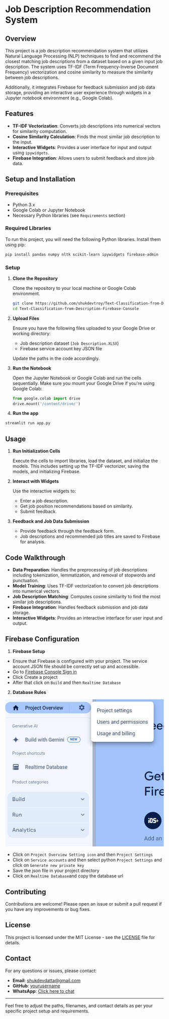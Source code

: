# Job Description Recommendation System

## Overview

This project is a job description recommendation system that utilizes Natural Language Processing (NLP) techniques to find and recommend the closest matching job descriptions from a dataset based on a given input job description. The system uses TF-IDF (Term Frequency-Inverse Document Frequency) vectorization and cosine similarity to measure the similarity between job descriptions. 

Additionally, it integrates Firebase for feedback submission and job data storage, providing an interactive user experience through widgets in a Jupyter notebook environment (e.g., Google Colab).

## Features

- **TF-IDF Vectorization**: Converts job descriptions into numerical vectors for similarity computation.
- **Cosine Similarity Calculation**: Finds the most similar job description to the input.
- **Interactive Widgets**: Provides a user interface for input and output using `ipywidgets`.
- **Firebase Integration**: Allows users to submit feedback and store job data.

## Setup and Installation

### Prerequisites

- Python 3.x
- Google Colab or Jupyter Notebook
- Necessary Python libraries (see `Requirements` section)

### Required Libraries

To run this project, you will need the following Python libraries. Install them using pip:

```bash
pip install pandas numpy nltk scikit-learn ipywidgets firebase-admin
```

### Setup

1. **Clone the Repository**

   Clone the repository to your local machine or Google Colab environment.

   ```bash
   git clone https://github.com/shukdevtroy/Text-Classification-from-Description-Firebase-Console.git
   cd Text-Classification-from-Description-Firebase-Console
   ```

2. **Upload Files**

   Ensure you have the following files uploaded to your Google Drive or working directory:

   - Job description dataset (`Job Description.XLSX`)
   - Firebase service account key JSON file 

   Update the paths in the code accordingly.

3. **Run the Notebook**

   Open the Jupyter Notebook or Google Colab and run the cells sequentially. Make sure you mount your Google Drive if you're using Google Colab:

   ```python
   from google.colab import drive
   drive.mount('/content/drive/')
   ```
4. **Run the app**
```bash
streamlit run app.py
```

## Usage

1. **Run Initialization Cells**

   Execute the cells to import libraries, load the dataset, and initialize the models. This includes setting up the TF-IDF vectorizer, saving the models, and initializing Firebase.

2. **Interact with Widgets**

   Use the interactive widgets to:
   
   - Enter a job description.
   - Get job position recommendations based on similarity.
   - Submit feedback.

3. **Feedback and Job Data Submission**

   - Provide feedback through the feedback form.
   - Job descriptions and recommended job titles are saved to Firebase for analysis.

## Code Walkthrough

- **Data Preparation**: Handles the preprocessing of job descriptions including tokenization, lemmatization, and removal of stopwords and punctuation.
- **Model Training**: Uses TF-IDF vectorization to convert job descriptions into numerical vectors.
- **Job Description Matching**: Computes cosine similarity to find the most similar job descriptions.
- **Firebase Integration**: Handles feedback submission and job data storage.
- **Interactive Widgets**: Provides an interactive interface for user input and output.

## Firebase Configuration

1. **Firebase Setup**

-   Ensure that Firebase is configured with your project. The service account JSON file should be correctly set up and accessible.
-   Go to [Firebase Console Sign in](https://console.firebase.google.com/u/0/)
-   Click Create a project
-   After that click on `Build` and then `Realtime Database`
   

2. **Database Rules**

![Example Image](https://github.com/shukdevtroy/Text-Classification-from-Description-Firebase-Console/blob/main/images/Configuration%20of%20Firebase%20console.png)

-   Click on `Project Overview Setting icon` and then `Project Settings`
-   Click on `Service accounts` and then select python `Project Settings` and click on `Generate new private key`
-   Save the json file in your project directory
-   Click on `Realtime Database`and copy the database url

## Contributing

Contributions are welcome! Please open an issue or submit a pull request if you have any improvements or bug fixes.

## License

This project is licensed under the MIT License - see the [LICENSE](LICENSE) file for details.

## Contact

For any questions or issues, please contact:

- **Email**: shukdevdatta@gmail.com
- **GitHub**: [yourusername](https://github.com/shukdevtroy)
- **WhatsApp**: [Click here to chat](https://wa.me/+8801719296601)

---

Feel free to adjust the paths, filenames, and contact details as per your specific project setup and requirements.


